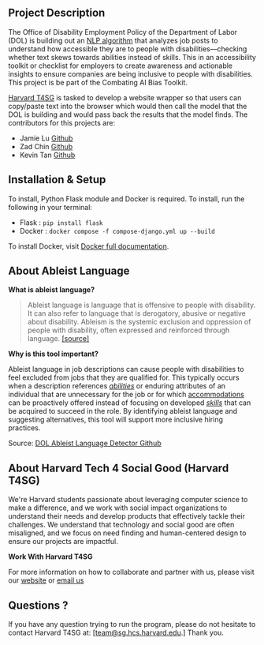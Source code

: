 ## Project Description

The Office of Disability Employment Policy of the Department of Labor (DOL) is building out an [NLP algorithm](https://github.com/USDepartmentofLabor/ableist-language-detector) that analyzes job posts to understand how accessible they are to people with disabilities—checking whether text skews towards abilities instead of skills. This in an accessibility toolkit or checklist for employers to create awareness and actionable insights to ensure companies are being inclusive to people with disabilities. This project is be part of the Combating AI Bias Toolkit. 

[Harvard T4SG](https://socialgood.hcs.harvard.edu/) is tasked to develop a website wrapper so that users can copy/paste text into the browser which would then call the model that the DOL is building and would pass back the results that the model finds. The contributors for this projects are:
- Jamie Lu [Github](https://github.com/lujamie)
- Zad Chin [Github](https://github.com/Iwanttobeatuna)
- Kevin Tan [Github](https://github.com/kevintan250)

##  Installation & Setup

To install, Python Flask module and Docker is required. To install, run the following in your terminal: 
- Flask : `pip install flask`
- Docker : `docker compose -f compose-django.yml up --build`

To install Docker, visit [Docker full documentation](https://docs.docker.com/engine/install/ubuntu/).

## About Ableist Language

**What is ableist language?**

> Ableist language is language that is offensive to people with disability. It can also refer to language that is derogatory, abusive or negative about disability. Ableism is the systemic exclusion and oppression of people with disability, often expressed and reinforced through language. [[source]](https://pwd.org.au/resources/disability-info/language-guide/ableist-language/)

**Why is this tool important?**

Ableist language in job descriptions can cause people with disabilities to feel excluded from jobs that they are qualified for. This typically occurs when a description references [*abilities*](https://www.onetonline.org/find/descriptor/browse/Abilities/) or enduring attributes of an individual that are unnecessary for the job or for which [accommodations](https://askjan.org/) can be proactively offered instead of focusing on developed [*skills*](https://www.onetonline.org/skills/) that can be acquired to succeed in the role. By identifying ableist language and suggesting alternatives, this tool will support more inclusive hiring practices.

Source: [DOL Ableist Language Detector Github](https://github.com/USDepartmentofLabor/ableist-language-detector)

## About Harvard Tech 4 Social Good (Harvard T4SG)

We're Harvard students passionate about leveraging computer science to make a difference, and we work with social impact organizations to understand their needs and develop products that effectively tackle their challenges. We understand that technology and social good are often misaligned, and we focus on need finding and human-centered design to ensure our projects are impactful.

**Work With Harvard T4SG**

For more information on how to collaborate and partner with us, please visit our [website](https://socialgood.hcs.harvard.edu/) or [email us](team@sg.hcs.harvard.edu.)


## Questions ?
If you have any question trying to run the program, please do not hesitate to contact Harvard T4SG at: [team@sg.hcs.harvard.edu.] Thank you.

